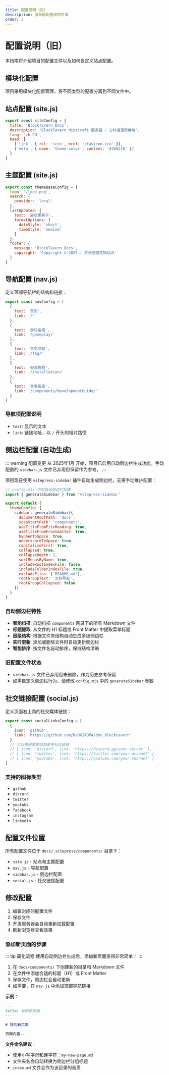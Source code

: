 ```yaml
---
title: 配置说明（旧）
description: 服务器配置说明目录
order: 3
---
```


# 配置说明（旧）

本指南将介绍项目的配置文件以及如何自定义站点配置。

## 模块化配置

项目采用模块化配置管理，将不同类型的配置分离到不同文件中。

## 站点配置 (site.js)

```javascript
export const siteConfig = {
  title: 'BlockTavern Docs',
  description: 'BlockTavern Minecraft 服务器 - 方块酒馆聚集地',
  lang: 'zh-CN',
  head: [
    ['link', { rel: 'icon', href: '/favicon.ico' }],
    ['meta', { name: 'theme-color', content: '#3b82f6' }]
  ]
}
```

## 主题配置 (site.js)

```javascript
export const themeBaseConfig = {
  logo: '/logo.png',
  search: {
    provider: 'local'
  },
  lastUpdated: {
    text: '最后更新于',
    formatOptions: {
      dateStyle: 'short',
      timeStyle: 'medium'
    }
  },
  footer: {
    message: 'BlockTavern Docs',
    copyright: 'Copyright © 2025 | 方块酒馆文档站点'
  }
}
```

## 导航配置 (nav.js)

定义顶部导航栏的结构和链接：

```javascript
export const navConfig = [
  { 
    text: '首页', 
    link: '/' 
  },
  { 
    text: '游玩指南', 
    link: '/gameplay/' 
  },
  { 
    text: '常见问题', 
    link: '/faq/' 
  },
  { 
    text: '安装教程', 
    link: '/installation/' 
  },
  { 
    text: '开发指南', 
    link: '/components/DevelopmentGuide/' 
  }
]
```

### 导航项配置说明
- `text`: 显示的文本
- `link`: 链接地址，以 `/` 开头的相对路径

## 侧边栏配置 (自动生成)

::: warning 配置变更
从 2025年1月 开始，项目已启用自动侧边栏生成功能。手动配置的 `sidebar.js` 文件已弃用但保留作为参考。
:::

项目现在使用 `vitepress-sidebar` 插件自动生成侧边栏，无需手动维护配置：

```javascript
// config.mjs 中的自动侧边栏配置
import { generateSidebar } from 'vitepress-sidebar'

export default {
  themeConfig: {
    sidebar: generateSidebar({
      documentRootPath: 'docs',
      scanStartPath: 'components',
      useTitleFromFileHeading: true,
      useTitleFromFrontmatter: true,
      hyphenToSpace: true,
      underscoreToSpace: true,
      capitalizeFirst: true,
      collapsed: true,
      collapseDepth: 2,
      sortMenusByName: true,
      includeRootIndexFile: false,
      includeFolderIndexFile: true,
      excludeFiles: ['README.md'],
      rootGroupText: '文档导航',
      rootGroupCollapsed: false
    })
  }
}
```

### 自动侧边栏特性
- **智能扫描**: 自动扫描 `components` 目录下的所有 Markdown 文件
- **标题提取**: 从文件的 H1 标题或 Front Matter 中提取菜单标题
- **层级结构**: 根据文件夹结构自动生成多级侧边栏
- **实时更新**: 添加或删除文件时自动更新侧边栏
- **智能排序**: 按文件名自动排序，保持结构清晰

### 旧配置文件状态
- `sidebar.js` 文件已弃用但未删除，作为历史参考保留
- 如需自定义侧边栏行为，请修改 `config.mjs` 中的 `generateSidebar` 参数

## 社交链接配置 (social.js)

定义页面右上角的社交媒体链接：

```javascript
export const socialLinksConfig = [
  { 
    icon: 'github', 
    link: 'https://github.com/Re0XIAOPA/doc_blocktavern' 
  }
  // 可以根据需要添加更多社交链接
  // { icon: 'discord', link: 'https://discord.gg/your-server' },
  // { icon: 'twitter', link: 'https://twitter.com/your-account' },
  // { icon: 'youtube', link: 'https://youtube.com/your-channel' }
]
```

### 支持的图标类型
- `github`
- `discord`
- `twitter`
- `youtube`
- `facebook`
- `instagram`
- `linkedin`

## 配置文件位置

所有配置文件位于 `docs/.vitepress/components/` 目录下：

- `site.js` - 站点和主题配置
- `nav.js` - 导航配置
- `sidebar.js` - 侧边栏配置
- `social.js` - 社交链接配置

## 修改配置

1. 编辑对应的配置文件
2. 保存文件
3. 开发服务器会自动重新加载配置
4. 刷新浏览器查看效果

### 添加新页面的步骤

::: tip 简化流程
使用自动侧边栏生成后，添加新页面变得非常简单！
:::

1. 在 `docs/components/` 下创建新的目录和 Markdown 文件
2. 在文件中添加合适的标题（H1）或 Front Matter
3. 保存文件，侧边栏会自动更新
4. 如需要，在 `nav.js` 中添加顶部导航链接

**示例**：
```markdown
---
title: 我的新页面
---

# 我的新页面

页面内容...
```

**文件命名建议**：
- 使用小写字母和连字符：`my-new-page.md`
- 文件夹名会自动转换为侧边栏分组标题
- `index.md` 文件会作为该目录的首页

<Contributors />